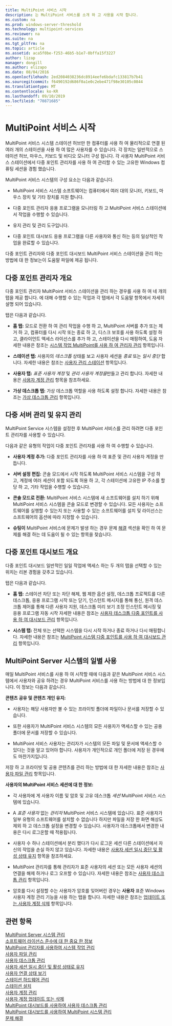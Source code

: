 ```yaml
---
title: MultiPoint 서비스 시작
description: 는 MultiPoint 서비스를 소개 하 고 사용을 시작 합니다.
ms.custom: na
ms.prod: windows-server-threshold
ms.technology: multipoint-services
ms.reviewer: na
ms.suite: na
ms.tgt_pltfrm: na
ms.topic: article
ms.assetid: aca5f0be-f253-46b5-b1e7-0bffa15f3227
author: lizap
manager: dongill
ms.author: elizapo
ms.date: 08/04/2016
ms.openlocfilehash: 2ed2084038236dc8914eefe6bdafc133817b7b41
ms.sourcegitcommit: f6490192d686f0a1e0c2ebe471f98e30105c0844
ms.translationtype: MT
ms.contentlocale: ko-KR
ms.lasthandoff: 09/10/2019
ms.locfileid: "70871685"
---
```

# <a name="getting-started-with-multipoint-services"></a>MultiPoint 서비스 시작
MultiPoint 서비스 시스템 스테이션 허브만 한 컴퓨터를 사용 하 여 물리적으로 연결 된 여러 개의 스테이션을 사용 하 여 많은 사용자를 수 있습니다. 각 장치는 일반적으로 스테이션 허브, 마우스, 키보드 및 비디오 모니터 구성 됩니다. 각 사용자 MultiPoint 서비스 스테이션에서 다중 포인트 관리자를 사용 하 여 관리할 수 있는 고유한 Windows 컴퓨팅 세션을 경험 했습니다.  
  
MultiPoint 서비스 시스템의 구성 요소는 다음과 같습니다.  
  
-   MultiPoint 서비스 시스템 소프트웨어는 컴퓨터에서 여러 대의 모니터, 키보드, 마우스 장치 및 기타 장치를 지원 합니다.  
  
-   다중 포인트 관리자 응용 프로그램을 모니터링 하 고 MultiPoint 서비스 스테이션에서 작업을 수행할 수 있습니다.  
  
-   유지 관리 및 관리 도구입니다.  
  
-   다중 포인트 대시보드 응용 프로그램을 다른 사용자와 통신 하는 등의 일상적인 작업을 완료할 수 있습니다.  
  
다중 포인트 관리자와 다중 포인트 대시보드 MultiPoint 서비스 스테이션을 관리 하는 방법에 대 한 정보는이 도움말 파일에 제공 됩니다.  
  
## <a name="overview-of-multipoint-manager"></a>다중 포인트 관리자 개요  
다중 포인트 관리자 MultiPoint 서비스 스테이션을 관리 하는 경우를 사용 하 여 네 개의 탭을 제공 합니다. 에 대해 수행할 수 있는 작업과 각 탭에서 각 도움말 항목에서 자세히 설명 되어 있습니다.  
  
탭은 다음과 같습니다.  
  
-   **홈 탭:** 모드로 전환 하 여 관리 작업을 수행 하 고, MultiPoint 서버를 추가 또는 제거 하 고, 컴퓨터를 다시 시작 또는 종료 하 고, 디스크 보호를 사용 하도록 설정 하 고, 클라이언트 액세스 라이선스를 추가 하 고, 스테이션을 다시 매핑하여, 도움 자세한 내용은 참조는 [시스템 작업 MultiPoint를 사용 하 여 관리자 관리](Manage-System-Tasks-Using-MultiPoint-Manager.md) 항목입니다.  
  
-   **스테이션 탭:** 사용자의 *데스크톱* 상태를 보고 사용자 세션을 *종료* 또는 *일시 중단* 합니다. 자세한 내용은 참조는 [사용자 관리 스테이션](Manage-User-Stations.md) 항목입니다.  
  
-   **사용자 탭:** *표준 사용자 계정* 및 *관리 사용자 계정을*만들고 관리 합니다. 자세한 내용은 [사용자 계정 관리](Manage-User-Accounts.md) 항목을 참조하세요.  
  
-   **가상 데스크톱 탭:** 가상 데스크톱 역할을 사용 하도록 설정 합니다. 자세한 내용은 참조는 [가상 데스크톱 관리](Manage-Virtual-Desktops.md) 항목입니다.  
  
## <a name="multipoint-server-management-and-maintenance"></a>다중 서버 관리 및 유지 관리  
MultiPoint Service 시스템을 설정한 후 MultiPoint 서비스를 관리 하려면 다중 포인트 관리자를 사용할 수 있습니다.  
  
다음과 같은 유형의 작업이 다중 포인트 관리자를 사용 하 여 수행할 수 있습니다.  
  
-   **사용자 계정 추가:** 다중 포인트 관리자를 사용 하 여 표준 및 관리 사용자 계정을 만듭니다.  
  
-   **서버 설정 편집:** 콘솔 모드에서 시작 하도록 MultiPoint 서비스 시스템을 구성 하 고, 계정에 여러 세션이 포함 되도록 허용 하 고, 각 스테이션에 고유한 IP 주소를 할당 하 고, 기타 작업을 수행할 수 있습니다.  
  
-   **콘솔 모드로 전환:** MultiPoint 서비스 시스템에 새 소프트웨어를 설치 하기 위해 MultiPoint 서비스 시스템을 콘솔 모드로 변경할 수 있습니다. 모든 사용자는 소프트웨어를 실행할 수 있는지 또는 사용할 수 있는 소프트웨어를 설치 및 라이선스는 소프트웨어의 옵션에 따라 지정할 수 있습니다.  
  
-   **슈팅이** MultiPoint 서비스에 문제가 발생 하는 경우 문제 [해결](Troubleshooting.md) 섹션을 확인 하 여 문제를 해결 하는 데 도움이 될 수 있는 항목을 찾습니다.  
  
## <a name="overview-of-multipoint-dashboard"></a>다중 포인트 대시보드 개요  
다중 포인트 대시보드 일반적인 일일 작업에 액세스 하는 두 개의 탭을 선택할 수 있는 위치는 리본 경험을 갖추고 있습니다.  
  
탭은 다음과 같습니다.  
  
-   **홈 탭:** 스테이션 차단 또는 차단 해제, 웹 제한 옵션 설정, 데스크톱 프로젝트를 다른 데스크톱, 응용 프로그램 시작 또는 닫기, 인스턴트 메시지를 통해 통신, 원격 데스크톱 제어를 통해 다른 사용자 지원, 데스크톱 미리 보기 조정 인스턴트 메시징 및 응용 프로그램 자동 시작 자세한 내용은 참조는 [사용자 데스크톱 다중 포인트를 사용 하 여 대시보드 관리](Manage-User-Desktops-Using-MultiPoint-Dashboard.md) 항목입니다.  
  
-   **시스템 탭:** 전체 또는 선택한 시스템을 다시 시작 하거나 종료 하거나 다시 매핑합니다. 자세한 내용은 참조는 [MultiPoint 시스템 다중 포인트를 사용 하 여 대시보드 관리](Manage-MultiPoint-Systems-Using-MultiPoint-Dashboard.md) 항목입니다.  
  
## <a name="daily-use-of-your-multipoint-server-system"></a>MultiPoint Server 시스템의 일별 사용  
매일 MultiPoint 서비스를 사용 하 여 시작할 때에 다음과 같은 MultiPoint 서비스 시스템에서 사용자와 공유 하려는 경우 MultiPoint 서비스를 사용 하는 방법에 대 한 정보입니다. 이 정보는 다음과 같습니다.  
  
**콘텐츠 공유 및 콘텐츠 개인 유지:**  
  
-   사용자는 해당 사용자만 볼 수 있는 프라이빗 폴더에 파일이나 문서를 저장할 수 있습니다.  
  
-   또한 사용자가 MultiPoint 서비스 시스템의 모든 사용자가 액세스할 수 있는 공용 폴더에 문서를 저장할 수 있습니다.  
  
-   MultiPoint 서비스 사용자는 관리자가 시스템의 모든 파일 및 문서에 액세스할 수 있다는 것을 알고 있어야 합니다. 사용자가 개인적으로 개인 폴더에 저장 된 경우에도 마찬가지입니다.  
  
저장 하 고 프라이빗 및 공용 콘텐츠를 관리 하는 방법에 대 한 자세한 내용은 참조는 [사용자 파일 관리](Manage-User-Files.md) 항목입니다.  
  
**사용자의 MultiPoint 서비스 세션에 대 한 정보:**  
  
-   각 사용자에 게 사용자 이름 및 암호 및 고유 데스크톱 *세션* MultiPoint 서비스 시스템에 있습니다.  
  
-   A *표준 사용자* 없는 *관리자* MultiPoint 서비스 시스템에 있습니다. 표준 사용자가 일부 유형의 소프트웨어를 설치할 수 없습니다 하지만 파일을 저장 한 화면 해상도 제외 하 고 데스크톱 설정을 변경할 수 있습니다. 사용자가 데스크톱에서 변경한 내용은 다시 로그온할 때 적용됩니다.  
  
-   사용자 수 하나 스테이션에서 분리 했다가 다시 로그온 세션 다른 스테이션에서 자신의 작업을 손실 하지 않고 있습니다. 자세한 내용은 [사용자 세션 일시 중단 및 활성 상태 유지](Suspend-and-Leave-User-Session-Active.md) 항목을 참조하세요.  
  
-   MultiPoint 관리자를 통해 관리자가 표준 사용자의 세션 또는 모든 사용자 세션의 연결을 해제 하거나 로그 오프할 수 있습니다. 자세한 내용은 참조는 [사용자 데스크톱 관리](manage-user-desktops-using-multipoint-dashboard.md) 항목입니다.  
  
-   암호를 다시 설정할 수는 사용자가 암호를 잊어버린 경우는 **사용자** 표준 Windows 사용자 계정 관리 기능을 사용 하는 탭을 합니다. 자세한 내용은 참조는 [업데이트 또는 사용자 계정 삭제](Update-or-Delete-a-User-Account.md) 항목입니다.  
  
## <a name="see-also"></a>관련 항목  
[MultiPoint Server 시스템 관리](managing-your-multipoint-services-system.md)  
[소프트웨어 라이선스 준수에 대 한 중요 한 정보](Important-Information-about-Software-License-Compliance.md)  
[MultiPoint 관리자를 사용하여 시스템 작업 관리](Manage-System-Tasks-Using-MultiPoint-Manager.md)  
[사용자 파일 관리](Manage-User-Files.md)  
[사용자 데스크톱 관리](manage-user-desktops-using-multipoint-dashboard.md)  
[사용자 세션 일시 중단 및 활성 상태로 유지](Suspend-and-Leave-User-Session-Active.md)  
[사용자 연결 상태 보기](View-User-Connection-Status.md)  
[스테이션 하드웨어 관리](Manage-Station-Hardware.md)  
[스테이션 설치](Set-Up-a-Station.md)  
[사용자 계정 관리](Manage-User-Accounts.md)  
[사용자 계정 업데이트 또는 삭제](Update-or-Delete-a-User-Account.md)  
[MultiPoint 대시보드를 사용하여 사용자 데스크톱 관리](Manage-User-Desktops-Using-MultiPoint-Dashboard.md)  
[MultiPoint 대시보드를 사용하여 MultiPoint 시스템 관리](Manage-MultiPoint-Systems-Using-MultiPoint-Dashboard.md)  
[문제 해결](Troubleshooting.md)    
  
